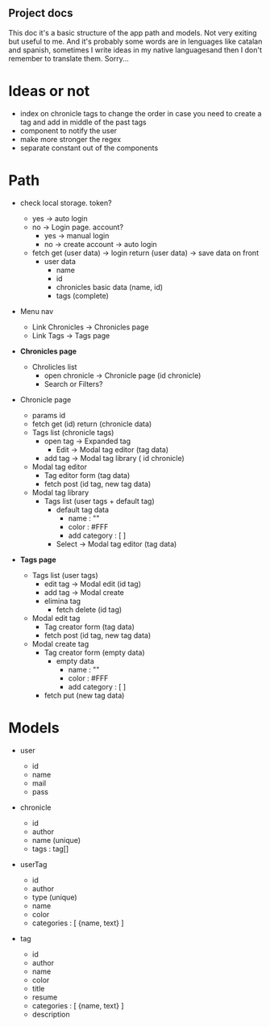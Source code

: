 ## Project docs

This doc it's a basic structure of the app path and models. Not very exiting but useful to me.
And it's probably some words are in lenguages like catalan and spanish, sometimes I write ideas in my native languages ​​and then I don't remember to translate them. Sorry...

# Ideas or not

- index on chronicle tags to change the order in case you need to create a tag and add in middle of the past tags
- component to notify the user
- make more stronger the regex
- separate constant out of the components

# Path

- check local storage. token?
  - yes → auto login
  - no → Login page. account?
    - yes → manual login
    - no → create account → auto login
  - fetch get (user data) → login return (user data) → save data on front
    - user data
      - name
      - id
      - chronicles basic data (name, id)
      - tags (complete)
- Menu nav

  - Link Chronicles → Chronicles page
  - Link Tags → Tags page

- **Chronicles page**

  - Chrolicles list
    - open chronicle → Chronicle page (id chronicle)
    - Search or Filters?

- Chronicle page

  - params id
  - fetch get (id) return (chronicle data)
  - Tags list (chronicle tags)
    - open tag → Expanded tag
      - Edit → Modal tag editor (tag data)
    - add tag → Modal tag library ( id chronicle)
  - Modal tag editor
    - Tag editor form (tag data)
    - fetch post (id tag, new tag data)
  - Modal tag library
    - Tags list (user tags + default tag)
      - default tag data
        - name : ""
        - color : #FFF
        - add category : [ ]
      - Select → Modal tag editor (tag data)

- **Tags page**
  - Tags list (user tags)
    - edit tag → Modal edit (id tag)
    - add tag → Modal create
    - elimina tag
      - fetch delete (id tag)
  - Modal edit tag
    - Tag creator form (tag data)
    - fetch post (id tag, new tag data)
  - Modal create tag
    - Tag creator form (empty data)
      - empty data
        - name : ""
        - color : #FFF
        - add category : [ ]
    - fetch put (new tag data)

# Models

- user

  - id
  - name
  - mail
  - pass

- chronicle

  - id
  - author
  - name (unique)
  - tags : tag[]

- userTag

  - id
  - author
  - type (unique)
  - name
  - color
  - categories : [ {name, text} ]

- tag

  - id
  - author
  - name
  - color
  - title
  - resume
  - categories : [ {name, text} ]
  - description

